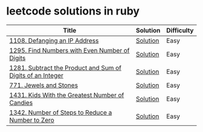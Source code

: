 # leetcode solutions in ruby

| Title | Solution | Difficulty |
| ----- | -------- | ---------- |
|[1108. Defanging an IP Address](https://leetcode.com/problems/defanging-an-ip-address/) | [Solution](./algorithms/defanging_an_ip_address.rb)| Easy
|[1295. Find Numbers with Even Number of Digits](https://leetcode.com/problems/find-numbers-with-even-number-of-digits/) | [Solution](./algorithms/find_numbers_with_even_number_of_digits.rb)| Easy
|[1281. Subtract the Product and Sum of Digits of an Integer](https://leetcode.com/problems/subtract-the-product-and-sum-of-digits-of-an-integer/) | [Solution](./algorithms/subtract_the_product_and_sum.rb)| Easy
|[771. Jewels and Stones](https://leetcode.com/problems/jewels-and-stones/) | [Solution](./algorithms/jewels_and_stones.rb)| Easy
|[1431. Kids With the Greatest Number of Candies](https://leetcode.com/problems/kids-with-the-greatest-number-of-candies/) | [Solution](./algorithms/greatest_number_of_candies.rb)| Easy
|[1342. Number of Steps to Reduce a Number to Zero](https://leetcode.com/problems/number-of-steps-to-reduce-a-number-to-zero/) | [Solution](./algorithms/number_of_steps.rb)| Easy
